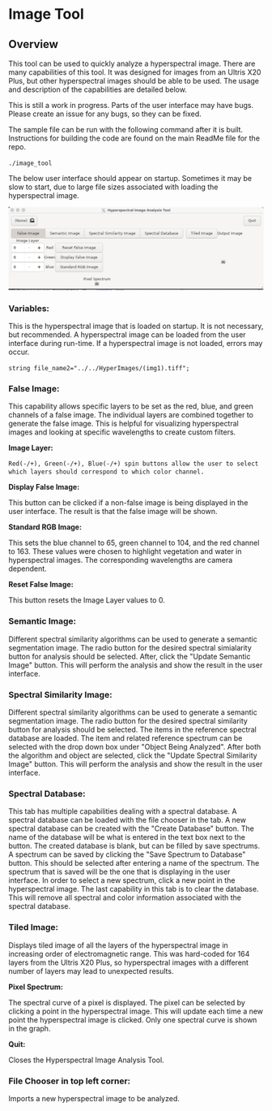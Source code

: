 # Image Tool
## Overview

This tool can be used to quickly analyze a hyperspectral image. There are many capabilities of this tool. It was designed for images from an Ultris X20 Plus, but other hyperspectral images should be able to be used. The usage and description of the capabilities are detailed below. 

This is still a work in progress. Parts of the user interface may have bugs. Please create an issue for any bugs, so they can be fixed. 

The sample file can be run with the following command after it is built. Instructions for building the code are found on the main ReadMe file for the repo. 

`./image_tool`

The below user interface should appear on startup. Sometimes it may be slow to start, due to large file sizes associated with loading the hyperspectral image. 

<img src = docimages/Startingpage.png>


### Variables:
This is the hyperspectral image that is loaded on startup. It is not necessary, but recommended. A hyperspectral image can be loaded from the user interface during run-time. If a hyperspectral image is not loaded, errors may occur.  


`string file_name2="../../HyperImages/(img1).tiff";`


### False Image:

 This capability allows specific layers to be set as the red, blue, and green channels of a false image. The individual layers are combined together to generate the false image. This is helpful for visualizing hyperspectral images and looking at specific wavelengths to create custom filters. 
 

**Image Layer:**

	Red(-/+), Green(-/+), Blue(-/+) spin buttons allow the user to select which layers should correspond to which color channel.

**Display False Image:**

This button can be clicked if a non-false image is being displayed in the user interface. The result is that the false image will be shown. 

**Standard RGB Image:**

This sets the blue channel to 65, green channel to 104, and the red channel to 163. These values were chosen to highlight vegetation and water in hyperspectral images. The corresponding wavelengths are camera dependent. 

**Reset False Image:**

This button resets the Image Layer values to 0. 

### Semantic Image: 
Different spectral similarity algorithms can be used to generate a semantic segmentation image. The radio button for the desired spectral simialarity button for analysis should be selected. After, click the "Update Semantic Image" button. This will perform the analysis and show the result in the user interface. 


### Spectral Similarity Image:
Different spectral similarity algorithms can be used to generate a semantic segmentation image. The radio button for the desired spectral similarity button for analysis should be selected. The items in the reference spectral database are loaded. The item and related reference spectrum can be selected with the drop down box under "Object Being Analyzed". After both the algorithm and object are selected, click the "Update Spectral Similarity Image" button. This will perform the analysis and show the result in the user interface. 


### Spectral Database: 

This tab has multiple capabilities dealing with a spectral database. A spectral database can be loaded with the file chooser in the tab. A new spectral database can be created with the "Create Database" button. The name of the database will be what is entered in the text box next to the button. The created database is blank, but can be filled by save spectrums. A spectrum can be saved by clicking the "Save Spectrum to Database" button. This should be selected after entering a name of the spectrum. The spectrum that is saved will be the one that is displaying in the user interface. In order to select a new spectrum, click a new point in the hyperspectral image. The last capability in this tab is to clear the database. This will remove all spectral and color information associated with the spectral database. 


### Tiled Image: 

Displays tiled image of all the layers of the hyperspectral image in increasing order of electromagnetic range. This was hard-coded for 164 layers from the Ultris X20 Plus, so hyperspectral images with a different number of layers may lead to unexpected results. 

**Pixel Spectrum:**

The spectral curve of a pixel is displayed. The pixel can be selected by clicking a point in the hyperspectral image. This will update each time a new point the hyperspectral image is clicked. Only one spectral curve is shown in the graph. 

**Quit:** 

Closes the Hyperspectral Image Analysis Tool.

### File Chooser in top left corner: 
Imports a new hyperspectral image to be analyzed. 



